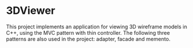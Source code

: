 # 3DViewer

This project implements an application for viewing 3D wireframe models in C++, using the MVC pattern with thin controller.
The following three patterns are also used in the project: adapter, facade and memento.
